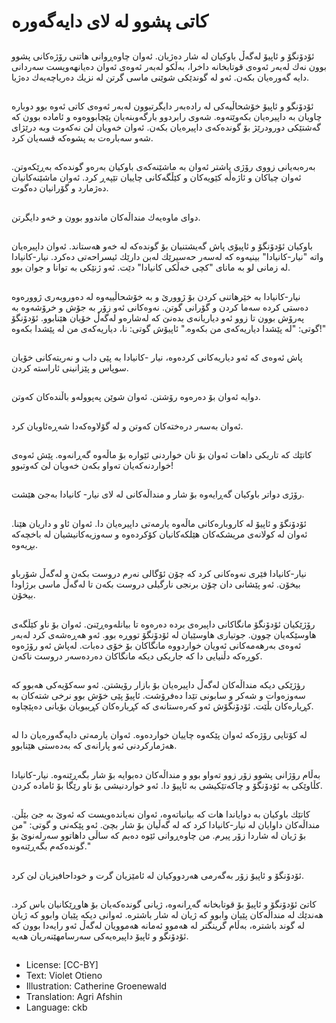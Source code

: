 # كاتی پشوو لە لای دایەگەورە

##
ئۆدۆنگۆ و ئاپیۆ لەگەڵ باوكیان لە شار دەژیان. ئەوان چاوەڕوانی هاتنی رۆژەكانی پشوو بوون نەك لەبەر ئەوەی قوتابخانە داخرا، بەڵكو لەبەر ئەوەی ئەوان دەیانهەویست سەردانی دایە گەورەیان بكەن. ئەو لە گوندێكی شوێنی ماسی گرتن لە نزیك دەریاچەیەك دەژیا.

##
ئۆدۆنگو و ئاپیۆ خۆشحاڵیەكی لە رادەبەر دایگرتبوون لەبەر ئەوەی كاتی ئەوە بوو دوبارە چاویان بە داپیرەیان بكەوێتەوە. شەوی رابردوو بارگەوبنەیان  پێچابووەوە و ئامادە بوون كە گەشتێكی دورودرێژ بۆ گوندەكەی داپیرەیان بكەن. ئەوان خەویان لێ نەكەوت وبە درێژای شەو سەبارەت بە پشوەكە قسەیان كرد.

##
بەرەبەیانی زووی رۆژی پاشتر ئەوان بە ماشێنەكەی باوكیان بەرەو گوندەكە بەڕێكەوتن. ئەوان چیاكان و ئاژەڵە كێویەكان و كێڵگەكانی چاییان تێپەڕ كرد. ئەوان ماشێنەكانیان دەژمارد و گۆرانیان دەگوت.

##
دوای ماوەیەك منداڵەكان ماندوو بوون و خەو دایگرتن.

##
باوكیان ئۆدۆنگۆ و ئاپیۆی پاش گەیشتنیان بۆ گوندەكە لە خەو هەستاند. ئەوان داپیرەیان واتە "نیار-كانیادا" بینیەوە كە لەسەر حەسیرێك لەبن دارێك ئیسراحەتی دەكرد. نیار-كانیادا لە زمانی لو بە مانای "كچی خەڵكی كانیادا" دێت. ئەو ژنێكی بە توانا و جوان بوو.

##
نیار-كانیادا بە خێرهاتنی كردن بۆ ژوورێ و بە خۆشحاڵییەوە  لە دەوروبەری ژوورەوە دەستی كردە سەما كردن و گۆرانی گوتن. نەوەكانی ئەو زۆر بە جۆش و خرۆشەوە بە پەرۆش بوون تا زوو ئەو دیاریانەی بدەنێ كە لەشارەو لەگەڵ خۆیان هێنابوو. ئۆدۆنگۆ گوتی: "لە پێشدا دیاریەكەی من بكەوە."  ئاپیۆش گوتی: نا، دیاریەكەی من لە پێشدا بكەوە!"

##
پاش ئەوەی كە ئەو دیاریەكانی كردەوە، نیار -كانیادا بە پێی داب و نەریتەكانی خۆیان سوپاس و پێزانینی ئاراستە كردن.

##
دوایە ئەوان بۆ دەرەوە رۆشتن. ئەوان شوێن پەپوولەو باڵندەكان كەوتن.

##
ئەوان بەسەر درەختەكان كەوتن و لە گۆلاوەكەدا شەڕەئاویان كرد.

##
كاتێك كە تاریكی داهات ئەوان بۆ نان خواردنی ئێوارە بۆ ماڵەوە گەڕانەوە. پێش ئەوەی خواردنەكەیان تەواو بكەن خەویان لێ كەوتبوو!

##
رۆژی دواتر باوكیان گەڕایەوە بۆ شار و منداڵەكانی لە لای نیار- كانیادا بەجێ هێشت.

##
ئۆدۆنگۆ و ئاپیۆ  لە كاروبارەكانی ماڵەوە یارمەتی داپیرەیان دا. ئەوان ئاو و داریان هێنا. ئەوان لە كولانەی مریشكەكان هێلكەكانیان كۆكردەوە و سەوزیەكانیشیان لە باخچەكە بڕیەوە.

##
نیار-كانیادا فێری نەوەكانی كرد كە چۆن ئۆگالی نەرم دروست بكەن و لەگەڵ شۆرباو بیخۆن. ئەو پێشانی دان چۆن برنجی نارگیلی دروست بكەن تا لەگەڵ ماسی برژاودا بیخۆن.

##
رۆژێكیان ئۆدۆنگۆ مانگاكانی داپیرەی بردە دەرەوە تا بیانلەوەڕێنێ. ئەوان بۆ ناو كێڵگەی هاوسێكەیان چوون. جوتیاری هاوسێیان لە ئۆدۆنگۆ تووڕە بوو. ئەو هەڕەشەی كرد لەبەر ئەوەی بەرهەمەكانی ئەویان خواردووە مانگاكان بۆ خۆی دەبات. لەپاش ئەو رۆژەوە كوڕەكە دڵنیایی دا كە جاریكی دیكە مانگاكان دەردەسەر دروست ناكەن.

##
رؤژێكی دیكە منداڵەكان لەگەڵ داپیرەیان بۆ بازار رۆیشتن. ئەو سەكۆیەكی هەبوو كە سەوزەوات و شەكر و سابونی تێدا دەفرۆشت. ئاپیۆ پێی خۆش بوو نرخی شتەكان بە كڕیارەكان بڵێت. ئۆدۆنگۆش ئەو كەرەستانەی كە كڕیارەكان كڕیبویان بۆیانی دەپێچاوە.

##
لە كۆتایی رۆژەكە ئەوان پێكەوە چاییان خواردەوە. ئەوان یارمەتی دایەگەورەیان دا لە هەژماركردنی ئەو  پارانەی كە بەدەستی هێنابوو.

##
بەڵام رۆژانی پشوو زۆر زوو تەواو بوو و منداڵەكان دەبوایە بۆ شار بگەڕێنەوە. نیار-كانیادا كڵاوێكی بە ئۆدۆنگۆ و چاكەتێكیشی بە ئاپیۆ دا. ئەو خواردنیشی بۆ ناو رێگا بۆ ئامادە كردن.

##
كاتێك باوكیان بە دوایاندا هات كە بیانباتەوە، ئەوان نەیاندەویست كە ئەوێ بە جێ بێڵن. منداڵەكان داوایان لە نیار-كانیادا كرد كە لە گەڵیان بۆ شار بچێ. ئەو پێكەنی و گوتی: "من بۆ ژیان لە شاردا زۆر پیرم. من چاوەڕوانی ئێوە دەبم كە ساڵی داهاتوو سەرلەنوێ بۆ گوندەكەم بگەڕێنەوە."

##
ئۆدۆنگۆ و ئاپیۆ زۆر بەگەرمی هەردووكیان لە ئامێزیان گرت و خوداحافیزیان  لێ كرد.

##
كاتێ ئۆدۆنگۆ و ئاپیۆ بۆ قوتابخانە گەڕانەوە، ژیانی گوندەكەیان بۆ هاوڕێكانیان باس كرد. هەندێك لە منداڵەكان پێیان وابوو كە ژیان لە شار باشترە. ئەوانی دیكە پێیان وابوو كە ژیان لە گوند باشترە، بەڵام گرینگتر لە هەموو ئەمانە هەموویان لەگەڵ ئەو رایەدا بوون كە ئۆدۆنگو و ئاپیۆ داپیرەیەكی سەرسامهێنەریان هەیە.

##
* License: [CC-BY]
* Text: Violet Otieno
* Illustration: Catherine Groenewald
* Translation: Agri Afshin
* Language: ckb
